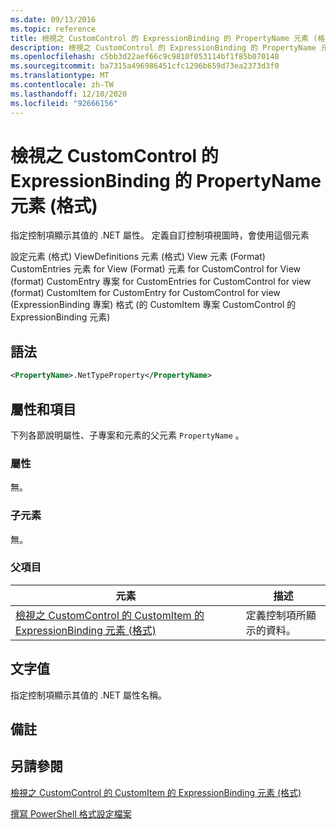 ```yaml
---
ms.date: 09/13/2016
ms.topic: reference
title: 檢視之 CustomControl 的 ExpressionBinding 的 PropertyName 元素 (格式)
description: 檢視之 CustomControl 的 ExpressionBinding 的 PropertyName 元素 (格式)
ms.openlocfilehash: c5bb3d22aef66c9c9810f053114bf1f85b070148
ms.sourcegitcommit: ba7315a496986451cfc1296b659d73ea2373d3f0
ms.translationtype: MT
ms.contentlocale: zh-TW
ms.lasthandoff: 12/10/2020
ms.locfileid: "92666156"
---
```

# <a name="propertyname-element-for-expressionbinding-for-customcontrol-for-view-format"></a>檢視之 CustomControl 的 ExpressionBinding 的 PropertyName 元素 (格式)

指定控制項顯示其值的 .NET 屬性。 定義自訂控制項視圖時，會使用這個元素

設定元素 (格式) ViewDefinitions 元素 (格式) View 元素 (Format) CustomEntries 元素 for View (Format) 元素 for CustomControl for View (format) CustomEntry 專案 for CustomEntries for CustomControl for view (format) CustomItem for CustomEntry for CustomControl for view (ExpressionBinding 專案) 格式 (的 CustomItem 專案 CustomControl 的 ExpressionBinding 元素) 

## <a name="syntax"></a>語法

```xml
<PropertyName>.NetTypeProperty</PropertyName>
```

## <a name="attributes-and-elements"></a>屬性和項目

下列各節說明屬性、子專案和元素的父元素 `PropertyName` 。

### <a name="attributes"></a>屬性

無。

### <a name="child-elements"></a>子元素

無。

### <a name="parent-elements"></a>父項目

|元素|描述|
|-------------|-----------------|
|[檢視之 CustomControl 的 CustomItem 的 ExpressionBinding 元素 (格式)](./expressionbinding-element-for-customitem-for-customcontrol-for-view-format.md)|定義控制項所顯示的資料。|

## <a name="text-value"></a>文字值

指定控制項顯示其值的 .NET 屬性名稱。

## <a name="remarks"></a>備註

## <a name="see-also"></a>另請參閱

[檢視之 CustomControl 的 CustomItem 的 ExpressionBinding 元素 (格式)](./expressionbinding-element-for-customitem-for-customcontrol-for-view-format.md)

[撰寫 PowerShell 格式設定檔案](./writing-a-powershell-formatting-file.md)
